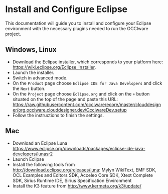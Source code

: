 Install and Configure Eclipse
=============================
This documentation will guide you to install and configure your Eclipse environment with the necessary plugins needed to run the OCCIware project.

Windows, Linux
--------------
* Download the Eclipse installer, which corresponds to your platform here: https://wiki.eclipse.org/Eclipse_Installer.
* Launch the installer.
* Switch in advanced mode.
* On the `Product` page choose `Eclipse IDE for Java Developers` and click the `Next` button.
* On the `Project` page choose `Eclipse.org` and click on the `+` button situated on the top of the page and paste this URL: https://raw.githubusercontent.com/occiware/ecore/master/clouddesigner/org.occiware.clouddesigner.dev/OcciwareDev.setup
* Follow the instructions to finish the settings.

Mac
---
* Download an Eclipse Luna https://www.eclipse.org/downloads/packages/eclipse-ide-java-developers/lunasr2
* Launch Eclipse 
* Install the following tools from http://download.eclipse.org/releases/luna: Mylyn WikiText, EMF SDK, OCL Examples and Editors SDK, Acceleo Core SDK, Xtext Complete SDK, Sirius Runtime IDE, Sirius Specification Environment
* Install the K3 feature from http://www.kermeta.org/k3/update/

